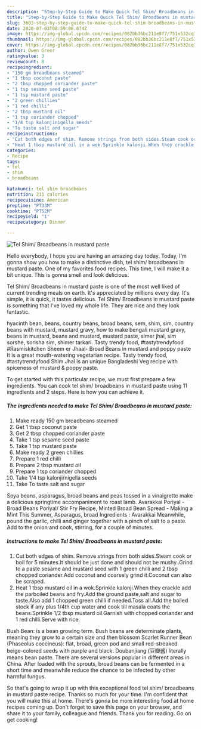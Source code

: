 ```yaml
---
description: "Step-by-Step Guide to Make Quick Tel Shim/ Broadbeans in mustard paste"
title: "Step-by-Step Guide to Make Quick Tel Shim/ Broadbeans in mustard paste"
slug: 3603-step-by-step-guide-to-make-quick-tel-shim-broadbeans-in-mustard-paste
date: 2020-07-03T08:59:06.074Z
image: https://img-global.cpcdn.com/recipes/082bb36bc211e8f7/751x532cq70/tel-shim-broadbeans-in-mustard-paste-recipe-main-photo.jpg
thumbnail: https://img-global.cpcdn.com/recipes/082bb36bc211e8f7/751x532cq70/tel-shim-broadbeans-in-mustard-paste-recipe-main-photo.jpg
cover: https://img-global.cpcdn.com/recipes/082bb36bc211e8f7/751x532cq70/tel-shim-broadbeans-in-mustard-paste-recipe-main-photo.jpg
author: Owen Greer
ratingvalue: 3
reviewcount: 8
recipeingredient:
- "150 gm broadbeans steamed"
- "1 tbsp coconut paste"
- "2 tbsp chopped coriander paste"
- "1 tsp sesame seed paste"
- "1 tsp mustard paste"
- "2 green chillies"
- "1 red chilli"
- "2 tbsp mustard oil"
- "1 tsp coriander chopped"
- "1/4 tsp kalonjinigella seeds"
- "To taste salt and sugar"
recipeinstructions:
- "Cut both edges of shim. Remove strings from both sides.Steam cook or boil for 5 minutes.It should be just done and should not be mushy..Grind to a paste sesame and mustard seed with 1 green chilli and 2 tbsp chopped coriander.Add coconut and coarsely grind it.Coconut can also be scraped."
- "Heat 1 tbsp mustard oil in a wok.Sprinkle kalonji.When they crackle add the parboiled beans and fry.Add the ground paste,salt and sugar to taste.Also add 1 chopped green chilli if needed.Toss all.Add the boiled stock if any plus 1/4th cup water and cook till masala coats the beans.Sprinkle 1/2 tbsp mustard oil.Garnish with chopped coriander and 1 red chilli.Serve with rice."
categories:
- Recipe
tags:
- tel
- shim
- broadbeans

katakunci: tel shim broadbeans 
nutrition: 211 calories
recipecuisine: American
preptime: "PT33M"
cooktime: "PT52M"
recipeyield: "1"
recipecategory: Dinner

---
```



![Tel Shim/ Broadbeans in mustard paste](https://img-global.cpcdn.com/recipes/082bb36bc211e8f7/751x532cq70/tel-shim-broadbeans-in-mustard-paste-recipe-main-photo.jpg)

Hello everybody, I hope you are having an amazing day today. Today, I'm gonna show you how to make a distinctive dish, tel shim/ broadbeans in mustard paste. One of my favorites food recipes. This time, I will make it a bit unique. This is gonna smell and look delicious.

Tel Shim/ Broadbeans in mustard paste is one of the most well liked of current trending meals on earth. It's appreciated by millions every day. It's simple, it is quick, it tastes delicious. Tel Shim/ Broadbeans in mustard paste is something that I've loved my whole life. They are nice and they look fantastic.

hyacinth bean, beans, country beans, broad beans, sem, shim, sim, country beans with mustard, mustard gravy, how to make bengali mustard gravy, beans in mustard, beans and mustard, mustard paste, simer jhal, sim sorshe, sorisha sim, shimer tarkari. Tasty trendy food, #tastytrendyfood #Rasmiskitchen Sheem er Jhaal- Broad Beans in mustard and poppy paste It is a great mouth-watering vegetarian recipe. Tasty trendy food, #tastytrendyfood Shim Jhal is an unique Bangladeshi Veg recipe with spiceness of mustard &amp; poppy paste.


To get started with this particular recipe, we must first prepare a few ingredients. You can cook tel shim/ broadbeans in mustard paste using 11 ingredients and 2 steps. Here is how you can achieve it.

<!--inarticleads1-->

##### The ingredients needed to make Tel Shim/ Broadbeans in mustard paste:

1. Make ready 150 gm broadbeans steamed
1. Get 1 tbsp coconut paste
1. Get 2 tbsp chopped coriander paste
1. Take 1 tsp sesame seed paste
1. Take 1 tsp mustard paste
1. Make ready 2 green chillies
1. Prepare 1 red chilli
1. Prepare 2 tbsp mustard oil
1. Prepare 1 tsp coriander chopped
1. Take 1/4 tsp kalonji/nigella seeds
1. Take To taste salt and sugar


Soya beans, asparagus, broad beans and peas tossed in a vinaigrette make a delicious springtime accompaniment to roast lamb. Avarakkai Poriyal - Broad Beans Poriyal/ Stir Fry Recipe, Minted Broad Bean Spread - Making a Mint This Summer, Asparagus, broad Ingredients : Avarakkai Meanwhile, pound the garlic, chilli and ginger together with a pinch of salt to a paste. Add to the onion and cook, stirring, for a couple of minutes. 

<!--inarticleads2-->

##### Instructions to make Tel Shim/ Broadbeans in mustard paste:

1. Cut both edges of shim. Remove strings from both sides.Steam cook or boil for 5 minutes.It should be just done and should not be mushy..Grind to a paste sesame and mustard seed with 1 green chilli and 2 tbsp chopped coriander.Add coconut and coarsely grind it.Coconut can also be scraped.
1. Heat 1 tbsp mustard oil in a wok.Sprinkle kalonji.When they crackle add the parboiled beans and fry.Add the ground paste,salt and sugar to taste.Also add 1 chopped green chilli if needed.Toss all.Add the boiled stock if any plus 1/4th cup water and cook till masala coats the beans.Sprinkle 1/2 tbsp mustard oil.Garnish with chopped coriander and 1 red chilli.Serve with rice.


Bush Bean: is a bean growing term. Bush beans are determinate plants, meaning they grow to a certain size and then blossom Scarlet Runner Bean (Phaseolus coccineus): flat, broad, green pod and small red-streaked beige-colored seeds with purple and black. Doubanjiang (豆瓣酱) literally means bean paste. There are several versions popular in different areas in China. After loaded with the sprouts, broad beans can be fermented in a short time and meanwhile reduce the chance to be infected by other harmful fungus. 

So that's going to wrap it up with this exceptional food tel shim/ broadbeans in mustard paste recipe. Thanks so much for your time. I'm confident that you will make this at home. There's gonna be more interesting food at home recipes coming up. Don't forget to save this page on your browser, and share it to your family, colleague and friends. Thank you for reading. Go on get cooking!
